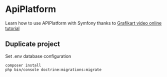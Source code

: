 # ApiPlatform

Learn how to use APIPlatform with Symfony thanks to [Grafikart video online tutorial](https://grafikart.fr/formations/api-plaform)

## Duplicate project
Set .env database configuration

```shell
composer install
php bin/console doctrine:migrations:migrate


```